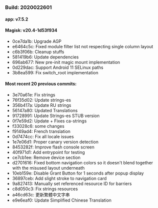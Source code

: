 ### Build: 2020022601
#### app: v7.5.2
#### Magisk: v20.4-1d53f934

- 0ce7da1b: Upgrade AGP
- e6464c5c: Fixed module filter list not respecting single column layout
- c6b3f06b: Cleanup stuffs
- 581419b6: Update dependencies
- 696ab677: New pre-init magic mount implementation
- 0d229dac: Support Android 11 SELinux paths
- 3b8ea599: Fix switch_root implementation

#### Most recent 20 previous commits:

- 3e70a61e: Fix strings
- 76f35d02: Update strings-es
- 356b417a: Update RU strings
- 56147a80: Updated Translations
- 91728991: Update Strings-es STUB version
- 0f7e59d2: Update + Fixes ca-strings
- f33028c6: some changes
- f9149ad4: French translation
- 0d7474cc: Fix all locale issues
- 1e7e06d1: Proper canary version detection
- 8453282f: Improve flash console screen
- 40f971d1: Add entrypoint for testing
- ce7cb1ee: Remove device section
- d2701616: Fixed bottom navigation colors so it doesn't blend together with the misused layout underneath
- 10eb159e: Disable Grant Button for 1 seconds after popup display
- 36897ceb: Add slight stroke to navigation card
- 9a827413: Manually set referenced resource ID for barriers
- c8d050c3: Fix strings resources
- a46cd63c: 更新繁體中文字串
- e9e6eaf0: Update Simplified Chinese Translation
